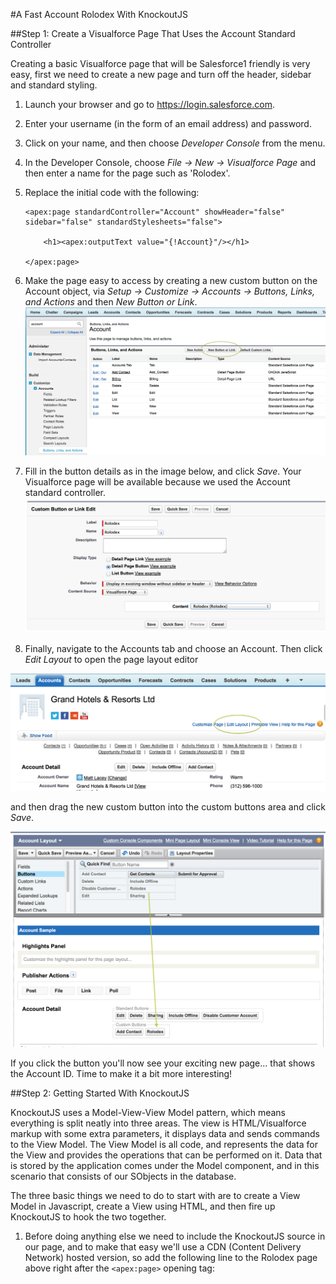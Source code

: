 #A Fast Account Rolodex With KnockoutJS

##Step 1: Create a Visualforce Page That Uses the Account Standard Controller

Creating a basic Visualforce page that will be Salesforce1 friendly is very easy, first we need to create a new page and turn off the header, sidebar and standard styling.

1. Launch your browser and go to https://login.salesforce.com.

2. Enter your username (in the form of an email address) and password.

3. Click on your name, and then choose *Developer Console* from the menu.

4. In the Developer Console, choose *File -> New -> Visualforce Page* and then enter a name for the page such as 'Rolodex'.

5. Replace the initial code with the following:


    ```Visualforce
    <apex:page standardController="Account" showHeader="false" sidebar="false" standardStylesheets="false">

    	<h1><apex:outputText value="{!Account}"/></h1>

    </apex:page>
    ```

6. Make the page easy to access by creating a new custom button on the Account object, via  *Setup -> Customize -> Accounts -> Buttons, Links, and Actions* and then *New Button or Link*.
![Account Settings](./Images/AccountSettings.png "Account Buttons, Links and Actions")

7. Fill in the button details as in the image below, and click *Save*. Your Visualforce page will be available because we used the Account standard controller.
![Custom Button Settings](./Images/CustomButton.png "Use these settings for your button")

8. Finally, navigate to the Accounts tab and choose an Account. Then click *Edit Layout* to open the page layout editor

![Editing The Page Layout](./Images/EditLayout.png "This is the link to edit a page layout")

and then drag the new custom button into the custom buttons area and click *Save*.

![Editing The Page Layout - Adding The Button](./Images/AddingCustomButton.png "Drag the button to the custom buttons area")

If you click the button you'll now see your exciting new page... that shows the Account ID. Time to make it a bit more interesting!

##Step 2: Getting Started With KnockoutJS

KnockoutJS uses a Model-View-View Model pattern, which means everything is split neatly into three areas. The view is HTML/Visualforce markup with some extra parameters, it displays data and sends commands to the View Model. The View Model is all code, and represents the data for the View and provides the operations that can be performed on it. Data that is stored by the application comes under the Model component, and in this scenario that consists of our SObjects in the database.

The three basic things we need to do to start with are to create a View Model in Javascript, create a View using HTML, and then fire up KnockoutJS to hook the two together.

1. Before doing anything else we need to include the KnockoutJS source in our page, and to make that easy we'll use a CDN (Content Delivery Network) hosted version, so add the following line to the Rolodex page above right after the `<apex:page>` opening tag:

    <script src="//cdnjs.cloudflare.com/ajax/libs/knockout/3.1.0/knockout-min.js"/>

2. Now we'll add a super simple View Model, so under the last line we'll add our own Javascript which will be the start of our Rolodex View Model. For now we'll just add two members to our model, and populate them with values from the account record using standard Visualforce notation:

	```javascript
	<script type="text/javascript">

		function rolodexModel()
		{
			this.accountId = '{!Account.Id}';
    		this.accountName = '{!Account.Name}';
		}

	</script>
	```

3. The next step is to sort out the View part of the equation, that is the part that displays the data provided by the View Model. The view in this case is all of the markup in the page, so replace the old line with the `<h1>` tags with the following:

	```
	<div class="panel">
		<h1 data-bind="text: accountName"></h1>
	</div>
	```

 As you can probably guess at this point KnockoutJS uses a special attribute called `data-bind` to bind parts of the View to the data in the View Model. In this case, we're using the `text` binding variant to use the `accountName` property of the View Model as the content for the `<h1>` tags.

4. If you've viewed the page at this point, you won't have seen anything on the screen, and that's because we haven't connected to the View Model to it's view. We do this with simple call to the `applyBindings` method provided by KnockoutJS. This method takes one parameter which is an instance of the View Model. We want this link to be created when the page has loaded, so we'll create a quick one-line function and assign it to `window.onload` right before the closing script tag.

	```
    window.onload = function() { ko.applyBindings(new rolodexModel()) };
    ```

5. Navigate to the page from an account using the custom button created in step 1 and you should see the account's name on the screen. If not, check your browser's developer tools console for any javascript errors. The page is pretty plain at this point, so add the following line underneath the opening page tag to include some pre-prepared CSS.

	```
	<link rel="//dl.dropboxusercontent.com/u/18791682/DF/dfko.css"/>
	```


##Step 3: Building On The Basics

Now we've got a the framework in place we'll start expanding our setup, and modify the page so that it lists all of the contacts associated with an account (with a sensible limit of 100 for example purposes). We could just do this with Visualforce binding, but to keep things nice and clean we'll load the contacts using Javascript remoting, with a very simple Apex class providing the list of contacts with some chosen fields.

1. Before making further changes to the page we'll first create the Apex class that will provide data from our model. In the Salesforce Developer Console choose *File -> New -> Apex Class* and then specicy a name, e.g. 'RolodexRemoting'. Replace the default class content with this code, which is a relatively standard starting point for an extension controller, with the small exception that the class has `global` scope, which is required for remoting classes. The constructor doesn't have anything in it's body as we're not going to use it, we merely need this constructor so that Visualforce will let us use the class as an extension controller alongside the Account standard controller the page uses at present. 

	```
	global class RolodexRemoting
	{
	    global RolodexRemoting(ApexPages.StandardController sc) {}
	}
	```

2. Next, we need a remoting method that returns the contacts and fields we're interested in. For this exercise this is a one-liner, and simply returns the result of a SOQL query as a list of Contact records. It is static (as all remoting methods must be), and pulls the Id of the account being used from the page parameters.

	```
    @RemoteAction
    global static List<Contact> LoadContacts()
    {
        Id accountId = ApexPages.currentPage().getParameters().get('id');
        return [select Id, Name, Email, Phone
                from Contact where AccountId = :accountId
               	order by LastName asc];
	}
	```

3. Once the class has been saved, switch back to the page source and add our new Apex class as an extension controller using the `extensions` attribute in the opening page tag:

	```
	<apex:page standardController="Account" extensions="RolodexRemoting" showHeader="false" sidebar="false" standardStylesheets="false">
	```

4. Now we need to modify the View Model so that it pulls a list of contacts from the controller, but to do that we'll need somewhere to store them in the model. Obviously an array is required, but because this will be something that changes over time (using remoting means we'll load the contacts after the page has loaded) we need to use what's known as an *observable array*. Observables and observable arrays are mechanisms provided KnockoutJS that creates a dynamic, two-way binding between the View and View Model. This means if a value changes in the View Model it will be repfected in the view, and vice versa.

Modify the View Model so that it looks like this:

	```
	function rolodexModel()
	{
		var self = this;

		self.accountId = '{!Account.Id}';
		self.accountName =  '{!Account.Name}';

		self.contacts = ko.observableArray();
	}
	```

	*Note* a property has been created called `self` so that in any code added to the model we have an easy way to reference the model itself. Using `this` can get particularly tricky in Javascript when dealing with callbacks and other idioms.

5. Assigning values to observables is easy, you simply pass it as a parameter, so if we had an observable called age, defined using `self.age = ko.observable;`, it could be set to a value such as 40 by doing `self.age(40);`. The same goes for observable arrays, so to set an array called people we could do `self.people(['Alice', 'Bob', 'Carol']);`.

The upshot of this is that because we our Apex method returns a list of contacts, we can simply assign the result straight to our contacts observable array. Before the closing brace of the view model, add the code below. This calls the method provided by the extension controller, which uses a callback function that runs when the request completes. The `result` parameter will be an array of records, and we use this data without modification.

	```
	RolodexRemoting.LoadContacts(self.accountId, function(result, event)
	{
		self.contacts(result);
	});
	```
6. Now we'll display these contacts under the account name by updating our view. To loop over the contacts we need to use another binding variant, this time we use `foreach`. This can be applied to any element (in this case a div) and then the contents of that element, including bindings, are repeated and evaluated for each item in the array. Add the following code after the `<h1>` tags and reload the page, you should see the account name as before, and then after a short delay the list of contacts will appear when the remoting call completes.

	```
	<div data-bind="foreach: contacts">
		<div class="record">
			<h2 data-bind="text: Name"/>
		</div>
	</div> 
	```

In this code, the "Name" bound to the text for the h2 element is the name of the field to display from the contact.













